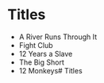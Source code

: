# Titles

- A River Runs Through It
- Fight Club
- 12 Years a Slave
- The Big Short
- 12 Monkeys# Titles
